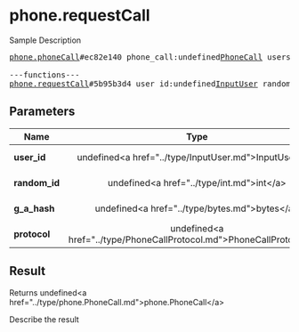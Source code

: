 # phone.requestCall

Sample Description

<pre>
<a href="../constructor/phone.phoneCall">phone.phoneCall</a>#ec82e140 phone_call:undefined<a href="../type/PhoneCall.md">PhoneCall</a> users:undefinedVector&lt;<a href="../type/User.md">User</a>&gt; = undefined<a href="../type/phone.PhoneCall.md">phone.PhoneCall</a>;

---functions---
<a href="../method/phone.requestCall.md">phone.requestCall</a>#5b95b3d4 user_id:undefined<a href="../type/InputUser.md">InputUser</a> random_id:undefined<a href="../type/int.md">int</a> g_a_hash:undefined<a href="../type/bytes.md">bytes</a> protocol:undefined<a href="../type/PhoneCallProtocol.md">PhoneCallProtocol</a> = undefined<a href="../type/phone.PhoneCall.md">phone.PhoneCall</a>;
</pre>

## Parameters

| Name | Type | Description |
|------|:----:|-------------|
| **user_id** | undefined&lt;a href=&#34;../type/InputUser.md&#34;&gt;InputUser&lt;/a&gt; | Param description |
| **random_id** | undefined&lt;a href=&#34;../type/int.md&#34;&gt;int&lt;/a&gt; | Param description |
| **g_a_hash** | undefined&lt;a href=&#34;../type/bytes.md&#34;&gt;bytes&lt;/a&gt; | Param description |
| **protocol** | undefined&lt;a href=&#34;../type/PhoneCallProtocol.md&#34;&gt;PhoneCallProtocol&lt;/a&gt; | Param description |

## Result

Returns undefined&lt;a href=&#34;../type/phone.PhoneCall.md&#34;&gt;phone.PhoneCall&lt;/a&gt;

Describe the result

